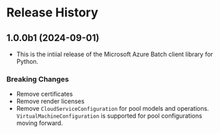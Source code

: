 # Release History

## 1.0.0b1 (2024-09-01)

- This is the intiial release of the Microsoft Azure Batch client library for Python.

### Breaking Changes

- Remove certificates
- Remove render licenses
- Remove `CloudServiceConfiguration` for pool models and operations. `VirtualMachineConfiguration` is supported for pool configurations moving forward.
